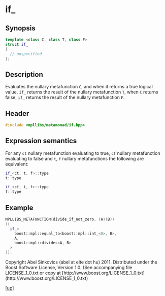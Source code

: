 # if_

## Synopsis

```cpp
template <class C, class T, class F>
struct if_
{
  // unspecified
};
```

## Description

Evaluates the nullary metafunction `C`, and when it returns a true logical
value, `if_` returns the result of the nullary metafunction `T`, when `C`
returns false, `if_` returns the result of the nullary metafunction `F`.

## Header

```cpp
#include <mpllibs/metamonad/if.hpp>
```

## Expression semantics

For any `ct` nullary metafunction evaluating to true, `cf` nullary metafunction
evaluating to false and `t`, `f` nullary metafunctions the following are
equivalent:

```cpp
if_<ct, t, f>::type
t::type
```

```cpp
if_<cf, t, f>::type
f::type
```

## Example

```cpp
MPLLIBS_METAFUNCTION(divide_if_not_zero, (A)(B))
((
  if_<
    boost::mpl::equal_to<boost::mpl::int_<0>, B>,
    A,
    boost::mpl::divides<A, B>
  >
));
```

<p class="copyright">
Copyright Abel Sinkovics (abel at elte dot hu) 2011.
Distributed under the Boost Software License, Version 1.0.
(See accompanying file LICENSE_1_0.txt or copy at
[http://www.boost.org/LICENSE_1_0.txt](http://www.boost.org/LICENSE_1_0.txt)
</p>

[[up]](reference.html)



